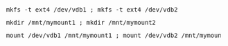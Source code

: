 <pre> mkfs -t ext4 /dev/vdb1 ; mkfs -t ext4 /dev/vdb2 </pre>
<pre> mkdir /mnt/mymount1 ; mkdir /mnt/mymount2</pre>
<pre> mount /dev/vdb1 /mnt/mymount1 ; mount /dev/vdb2 /mnt/mymount2 </pre>



